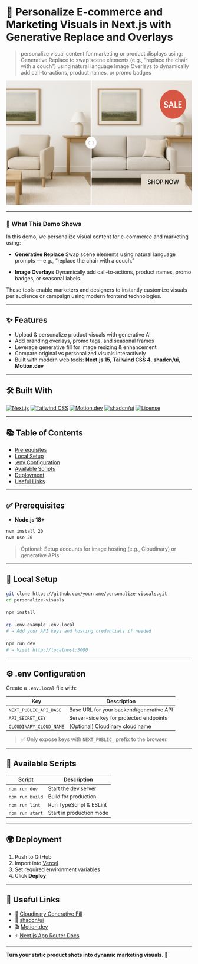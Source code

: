 # 🎯 Personalize E-commerce and Marketing Visuals in Next.js with Generative Replace and Overlays

> personalize visual content for marketing or product displays using:
Generative Replace to swap scene elements (e.g., “replace the chair with a couch”) using natural language
Image Overlays to dynamically add call-to-actions, product names, or promo badges

![Personalize Demo Preview](preview.png)

---

### 🧠 What This Demo Shows

In this demo, we personalize visual content for e-commerce and marketing using:

* **Generative Replace**
  Swap scene elements using natural language prompts — e.g., “replace the chair with a couch.”

* **Image Overlays**
  Dynamically add call-to-actions, product names, promo badges, or seasonal labels.

These tools enable marketers and designers to instantly customize visuals per audience or campaign using modern frontend technologies.

---

## ✨ Features

* Upload & personalize product visuals with generative AI
* Add branding overlays, promo tags, and seasonal frames
* Leverage generative fill for image resizing & enhancement
* Compare original vs personalized visuals interactively
* Built with modern web tools: **Next.js 15**, **Tailwind CSS 4**, **shadcn/ui**, **Motion.dev**

---

## 🛠 Built With

[![Next.js](https://img.shields.io/badge/Next.js-15-blue?logo=next.js)](https://nextjs.org/)
[![Tailwind CSS](https://img.shields.io/badge/Tailwind-4.0-38BDF8?logo=tailwindcss)](https://tailwindcss.com/)
[![Motion.dev](https://img.shields.io/badge/Motion.dev-animations-purple)](https://motion.dev)
[![shadcn/ui](https://img.shields.io/badge/shadcn/ui-components-black)](https://ui.shadcn.com/)
[![License](https://img.shields.io/github/license/yourname/personalize-visuals)](./LICENSE)

---

## 📚 Table of Contents

* [Prerequisites](#prerequisites)
* [Local Setup](#local-setup)
* [.env Configuration](#env-configuration)
* [Available Scripts](#available-scripts)
* [Deployment](#deployment)
* [Useful Links](#useful-links)

---

## ✅ Prerequisites

* **Node.js 18+**

```bash
nvm install 20
nvm use 20
```

> Optional: Setup accounts for image hosting (e.g., Cloudinary) or generative APIs.

---

## 🚀 Local Setup

```bash
git clone https://github.com/yourname/personalize-visuals.git
cd personalize-visuals

npm install

cp .env.example .env.local
# → Add your API keys and hosting credentials if needed

npm run dev
# → Visit http://localhost:3000
```

---

## ⚙️ .env Configuration

Create a `.env.local` file with:

| Key                     | Description                              |
| ----------------------- | ---------------------------------------- |
| `NEXT_PUBLIC_API_BASE`  | Base URL for your backend/generative API |
| `API_SECRET_KEY`        | Server-side key for protected endpoints  |
| `CLOUDINARY_CLOUD_NAME` | (Optional) Cloudinary cloud name         |

> ✅ Only expose keys with `NEXT_PUBLIC_` prefix to the browser.

---

## 📜 Available Scripts

| Script          | Description              |
| --------------- | ------------------------ |
| `npm run dev`   | Start the dev server     |
| `npm run build` | Build for production     |
| `npm run lint`  | Run TypeScript & ESLint  |
| `npm run start` | Start in production mode |

---

## 🌍 Deployment

1. Push to GitHub
2. Import into [Vercel](https://vercel.com/)
3. Set required environment variables
4. Click **Deploy**

---

## 🔗 Useful Links

* 🎨 [Cloudinary Generative Fill](https://cloudinary.com/documentation/generative_ai_transformations)
* 🧰 [shadcn/ui](https://ui.shadcn.com)
* 🎬 [Motion.dev](https://motion.dev)
* ⚡ [Next.js App Router Docs](https://nextjs.org/docs/app)

---

**Turn your static product shots into dynamic marketing visuals. 🚀**
